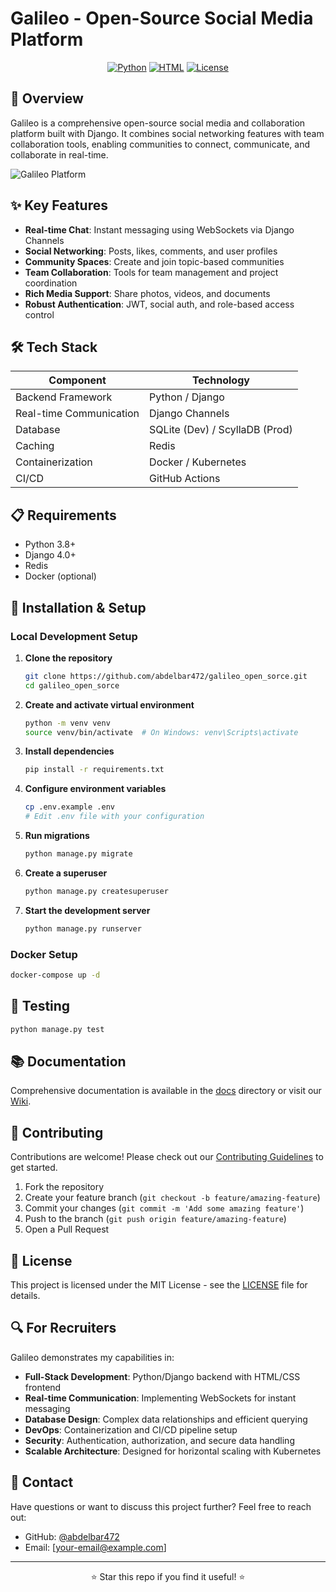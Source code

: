 # Galileo - Open-Source Social Media Platform

<div align="center">
  
[![Python](https://img.shields.io/badge/Python-94.6%25-3776AB?style=for-the-badge&logo=python&logoColor=white)](https://github.com/abdelbar472/galileo_open_sorce)
[![HTML](https://img.shields.io/badge/HTML-5.4%25-E34F26?style=for-the-badge&logo=html5&logoColor=white)](https://github.com/abdelbar472/galileo_open_sorce)
[![License](https://img.shields.io/badge/License-MIT-green?style=for-the-badge)](LICENSE)
  
</div>

## 🚀 Overview

Galileo is a comprehensive open-source social media and collaboration platform built with Django. It combines social networking features with team collaboration tools, enabling communities to connect, communicate, and collaborate in real-time.

![Galileo Platform](https://github.com/abdelbar472/galileo_open_sorce/raw/main/docs/assets/banner.png)

## ✨ Key Features

- **Real-time Chat**: Instant messaging using WebSockets via Django Channels
- **Social Networking**: Posts, likes, comments, and user profiles
- **Community Spaces**: Create and join topic-based communities
- **Team Collaboration**: Tools for team management and project coordination
- **Rich Media Support**: Share photos, videos, and documents
- **Robust Authentication**: JWT, social auth, and role-based access control

## 🛠️ Tech Stack

| Component | Technology |
|-----------|------------|
| Backend Framework | Python / Django |
| Real-time Communication | Django Channels |
| Database | SQLite (Dev) / ScyllaDB (Prod) |
| Caching | Redis |
| Containerization | Docker / Kubernetes |
| CI/CD | GitHub Actions |

## 📋 Requirements

- Python 3.8+
- Django 4.0+
- Redis
- Docker (optional)

## 🔧 Installation & Setup

### Local Development Setup

1. **Clone the repository**
   ```bash
   git clone https://github.com/abdelbar472/galileo_open_sorce.git
   cd galileo_open_sorce
   ```

2. **Create and activate virtual environment**
   ```bash
   python -m venv venv
   source venv/bin/activate  # On Windows: venv\Scripts\activate
   ```

3. **Install dependencies**
   ```bash
   pip install -r requirements.txt
   ```

4. **Configure environment variables**
   ```bash
   cp .env.example .env
   # Edit .env file with your configuration
   ```

5. **Run migrations**
   ```bash
   python manage.py migrate
   ```

6. **Create a superuser**
   ```bash
   python manage.py createsuperuser
   ```

7. **Start the development server**
   ```bash
   python manage.py runserver
   ```

### Docker Setup

```bash
docker-compose up -d
```

## 🧪 Testing

```bash
python manage.py test
```

## 📚 Documentation

Comprehensive documentation is available in the [docs](docs/) directory or visit our [Wiki](https://github.com/abdelbar472/galileo_open_sorce/wiki).

## 🤝 Contributing

Contributions are welcome! Please check out our [Contributing Guidelines](CONTRIBUTING.md) to get started.

1. Fork the repository
2. Create your feature branch (`git checkout -b feature/amazing-feature`)
3. Commit your changes (`git commit -m 'Add some amazing feature'`)
4. Push to the branch (`git push origin feature/amazing-feature`)
5. Open a Pull Request

## 📄 License

This project is licensed under the MIT License - see the [LICENSE](LICENSE) file for details.

## 🔍 For Recruiters

Galileo demonstrates my capabilities in:

- **Full-Stack Development**: Python/Django backend with HTML/CSS frontend
- **Real-time Communication**: Implementing WebSockets for instant messaging
- **Database Design**: Complex data relationships and efficient querying
- **DevOps**: Containerization and CI/CD pipeline setup
- **Security**: Authentication, authorization, and secure data handling
- **Scalable Architecture**: Designed for horizontal scaling with Kubernetes

## 📱 Contact

Have questions or want to discuss this project further? Feel free to reach out:

- GitHub: [@abdelbar472](https://github.com/abdelbar472)
- Email: [your-email@example.com]

---

<div align="center">
  
⭐ Star this repo if you find it useful! ⭐
  
</div>
